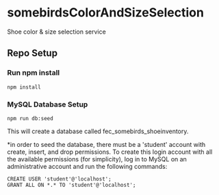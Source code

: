 # somebirdsColorAndSizeSelection
Shoe color &amp; size selection service

## Repo Setup
### Run npm install
```
npm install
```

### MySQL Database Setup
```
npm run db:seed
```
This will create a database called fec_somebirds_shoeinventory.

*in order to seed the database, there must be a 'student' account with create, insert, and drop permissions.
To create this login account with all the available permissions (for simplicity), log in to MySQL on an administrative account and run the following commands:
```
CREATE USER 'student'@'localhost';
GRANT ALL ON *.* TO 'student'@'localhost';
```